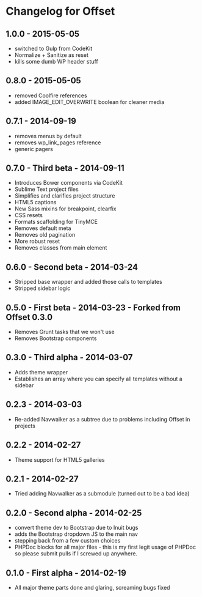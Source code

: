 # Changelog for Offset

## 1.0.0 - 2015-05-05
- switched to Gulp from CodeKit
- Normalize + Sanitize as reset
- kills some dumb WP header stuff

## 0.8.0 - 2015-05-05
- removed Coolfire references
- added IMAGE_EDIT_OVERWRITE boolean for cleaner media

## 0.7.1 - 2014-09-19
- removes menus by default
- removes wp_link_pages reference
- generic pagers

## 0.7.0 - Third beta - 2014-09-11

- Introduces Bower components via CodeKit
- Sublime Text project files
- Simplifies and clarifies project structure
- HTML5 captions
- New Sass mixins for breakpoint, clearfix
- CSS resets
- Formats scaffolding for TinyMCE
- Removes default meta
- Removes old pagination
- More robust reset
- Removes classes from main element

## 0.6.0 - Second beta - 2014-03-24

- Stripped base wrapper and added those calls to templates
- Stripped sidebar logic

## 0.5.0 - First beta - 2014-03-23 - Forked from Offset 0.3.0

- Removes Grunt tasks that we won't use
- Removes Bootstrap components

## 0.3.0 - Third alpha - 2014-03-07

- Adds theme wrapper
- Establishes an array where you can specify all templates without a sidebar

## 0.2.3 - 2014-03-03

- Re-added Navwalker as a subtree due to problems including Offset in projects

## 0.2.2 - 2014-02-27

- Theme support for HTML5 galleries

## 0.2.1 - 2014-02-27

- Tried adding Navwalker as a submodule (turned out to be a bad idea)

## 0.2.0 - Second alpha - 2014-02-25

- convert theme dev to Bootstrap due to Inuit bugs
- adds the Bootstrap dropdown JS to the main nav
- stepping back from a few custom choices
- PHPDoc blocks for all major files - this is my first legit usage of PHPDoc so please submit pulls if I screwed up anywhere.

## 0.1.0 - First alpha - 2014-02-19

- All major theme parts done and glaring, screaming bugs fixed
